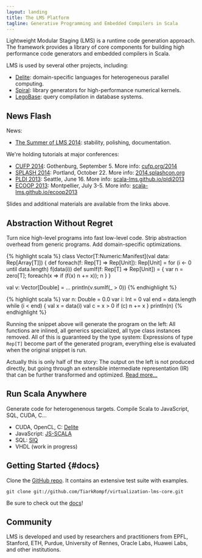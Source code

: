 ```yaml
---
layout: landing
title: The LMS Platform
tagline: Generative Programming and Embedded Compilers in Scala
---
```


Lightweight Modular Staging (LMS) is a runtime code generation approach. The
framework provides a library of core components for building high performance
code generators and embedded compilers in Scala.

LMS is used by several other projects, including:

- [Delite](http://ppl.stanford.edu/main/projects.html): 
  domain-specific languages for heterogeneous parallel computing.
- [Spiral](http://www.spiral.net/software/spiral-scala.html): 
  library generators for high-performance numerical kernels.
- [LegoBase](http://data.epfl.ch/legobase): 
  query compilation in database systems.

## News Flash

News:

- [The Summer of LMS 2014](summer-of-lms-2014.html): stability, polishing, documentation.

We're holding tutorials at major conferences:

- [CUFP 2014](http://cufp.org/2014/): Gothenburg, September 5. More info: 
  [cufp.org/2014](http://cufp.org/2014/t11-tiark-rompf-batteries-included-generative-programming-with-scala-and-lms.html) 
- [SPLASH 2014](http://2014.splashcon.org): Portland, October 22. More info: 
  [2014.splashcon.org](http://2014.splashcon.org/track/splash2014-tutorials) 
- [PLDI 2013](http://pldi2013.ucombinator.org): Seattle, June 16. More info: 
  [scala-lms.github.io/pldi2013](pldi2013/index.html) 
- [ECOOP 2013](http://www.lirmm.fr/ecoop13/): Montpellier, July 3-5. More info: 
  [scala-lms.github.io/ecoop2013](ecoop2013/index.html)

Slides and additional materials are available from the links above.



## Abstraction Without Regret

Turn nice high-level programs into fast low-level code. Strip abstraction overhead from generic programs. Add domain-specific optimizations.

{% highlight scala %}
class Vector[T:Numeric:Manifest](val data: Rep[Array[T]]) {
  def foreach(f: Rep[T] => Rep[Unit]): Rep[Unit] =
    for (i <- 0 until data.length) f(data(i))
  def sumIf(f: Rep[T] => Rep[Unit]) = { 
    var n = zero[T]; foreach(x => if (f(x) n += x)); n }
}

val v: Vector[Double] = ...
println(v.sumIf(_ > 0))
{% endhighlight %}

<!-- TODO: use grid-based css style file -->

<div class="row">
<div class="col-xs-6" markdown="1">
{% highlight scala %}
var n: Double = 0.0
var i: Int = 0
val end = data.length
while (i < end) {
  val x = data(i)
  val c = x > 0
  if (c) n += x
}
println(n)
{% endhighlight %}

</div>
<div class="col-xs-6" markdown="1">

Running the snippet above will generate the program on the left: All functions are inlined, 
all generics specialized, all type class instances removed.
All of this is guaranteed by the type system: Expressions of type `Rep[T]` become
part of the generated program, everything else is evaluated when the original
snippet is run. 

</div>
</div>

Actually this is only half of the story: The output on the left is not produced
directly, but going through an extensible intermediate representation (IR) that
can be further transformed and optimized.
[Read more...](tutorials/index.html)


## Run Scala Anywhere

Generate code for heterogenenous targets. Compile Scala to JavaScript, SQL, CUDA, C...

* CUDA, OpenCL, C: [Delite](http://stanford-ppl.github.com/Delite/)
* JavaScript: [JS-SCALA](https://github.com/js-scala/js-scala)
* SQL: [SIQ](http://code.google.com/p/scala-integrated-query/)
* VHDL (work in progress)


## Getting Started {#docs}

Clone the [GitHub repo](http://github.com/TiarkRompf/virtualization-lms-core). It contains an extensive test suite with examples.

    git clone git://github.com/TiarkRompf/virtualization-lms-core.git

Be sure to check out the [docs](tutorials/index.html)!

## Community

LMS is developed and used by researchers and practitioners from EPFL, Stanford, ETH, Purdue, 
University of Rennes, Oracle Labs, Huawei Labs, and other institutions.

